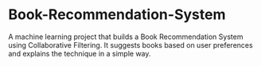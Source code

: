 # Book-Recommendation-System
A machine learning project that builds a Book Recommendation System using Collaborative Filtering. It suggests books based on user preferences and explains the technique in a simple way.
